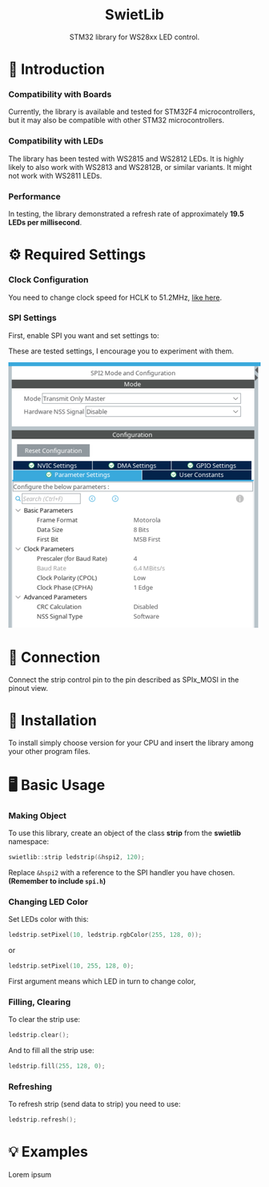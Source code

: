 <div align="center">
  <h1>SwietLib</h1>
  <p>STM32 library for WS28xx LED control.</p>
</div>



# 👋 Introduction

### Compatibility with Boards
Currently, the library is available and tested for STM32F4 microcontrollers, but it may also be compatible with other STM32 microcontrollers.

### Compatibility with LEDs
The library has been tested with WS2815 and WS2812 LEDs. It is highly likely to also work with WS2813 and WS2812B, or similar variants. It might not work with WS2811 LEDs.

### Performance
In testing, the library demonstrated a refresh rate of approximately **19.5 LEDs per millisecond**.



# ⚙️ Required Settings

### Clock Configuration
You need to change clock speed for HCLK to 51.2MHz,
[like here](https://raw.githubusercontent.com/BlenderZegarek/swietlib/main/clock_configuration.png).

### SPI Settings
First, enable SPI you want and set settings to:

These are tested settings, I encourage you to experiment with them.

![SPI Settings](https://raw.githubusercontent.com/BlenderZegarek/swietlib/main/spi_settings.png)



# 🔌 Connection
Connect the strip control pin to the pin described as SPIx_MOSI in the pinout view.



# 💽 Installation
To install simply choose version for your CPU and insert the library among your other program files.


# 🖥️ Basic Usage

### Making Object
To use this library, create an object of the class **strip** from the **swietlib** namespace:
```cpp
swietlib::strip ledstrip(&hspi2, 120);
```
Replace `&hspi2` with a reference to the SPI handler you have chosen.
**(Remember to include `spi.h`)**

### Changing LED Color
Set LEDs color with this:
```cpp
ledstrip.setPixel(10, ledstrip.rgbColor(255, 128, 0));
```
or
```cpp
ledstrip.setPixel(10, 255, 128, 0);
```
First argument means which LED in turn to change color, 

### Filling, Clearing
To clear the strip use:
```cpp
ledstrip.clear();
```

And to fill all the strip use:
```cpp
ledstrip.fill(255, 128, 0);
```


### Refreshing
To refresh strip (send data to strip) you need to use:
```cpp
ledstrip.refresh();
```



# 💡 Examples
Lorem ipsum
